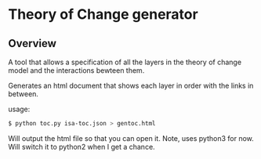 Theory of Change generator
=============================

Overview
--------------

A tool that allows a specification of all the layers in the theory of change model and the interactions bewteen them. 

Generates an html document that shows each layer in order with the links in between.

usage:
```bash
$ python toc.py isa-toc.json > gentoc.html
```

Will output the html file so that you can open it. 
Note, uses python3 for now. Will switch it to python2 when I get a chance. 

